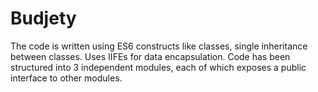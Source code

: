 # Budjety

The code is written using ES6 constructs like classes, single inheritance between classes.
Uses IIFEs for data encapsulation.
Code has been structured into 3 independent modules, each of which exposes a public interface to other modules.
